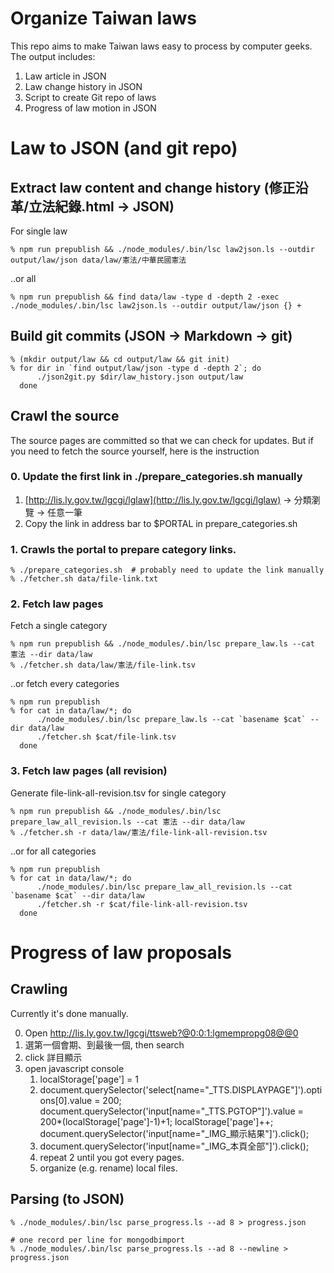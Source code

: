 Organize Taiwan laws
====================

This repo aims to make Taiwan laws easy to process by computer geeks.  The output includes:

1. Law article in JSON
2. Law change history in JSON
3. Script to create Git repo of laws
4. Progress of law motion in JSON

# Law to JSON (and git repo)

## Extract law content and change history (修正沿革/立法紀錄.html -> JSON)

For single law

    % npm run prepublish && ./node_modules/.bin/lsc law2json.ls --outdir output/law/json data/law/憲法/中華民國憲法

..or all

    % npm run prepublish && find data/law -type d -depth 2 -exec ./node_modules/.bin/lsc law2json.ls --outdir output/law/json {} +

## Build git commits (JSON -> Markdown -> git)
    % (mkdir output/law && cd output/law && git init)
    % for dir in `find output/law/json -type d -depth 2`; do
          ./json2git.py $dir/law_history.json output/law
      done

## Crawl the source

The source pages are committed so that we can check for updates.  But if you
need to fetch the source yourself, here is the instruction

### 0. Update the first link in ./prepare_categories.sh manually
1. [http://lis.ly.gov.tw/lgcgi/lglaw](http://lis.ly.gov.tw/lgcgi/lglaw) -> 分類瀏覽 -> 任意一筆
2. Copy the link in address bar to $PORTAL in prepare_categories.sh

### 1. Crawls the portal to prepare category links.
    % ./prepare_categories.sh  # probably need to update the link manually
    % ./fetcher.sh data/file-link.txt

### 2. Fetch law pages

Fetch a single category

    % npm run prepublish && ./node_modules/.bin/lsc prepare_law.ls --cat 憲法 --dir data/law
    % ./fetcher.sh data/law/憲法/file-link.tsv

..or fetch every categories

    % npm run prepublish
    % for cat in data/law/*; do
          ./node_modules/.bin/lsc prepare_law.ls --cat `basename $cat` --dir data/law
          ./fetcher.sh $cat/file-link.tsv
      done

### 3. Fetch law pages (all revision)

Generate file-link-all-revision.tsv for single category

    % npm run prepublish && ./node_modules/.bin/lsc prepare_law_all_revision.ls --cat 憲法 --dir data/law
    % ./fetcher.sh -r data/law/憲法/file-link-all-revision.tsv

..or for all categories

    % npm run prepublish
    % for cat in data/law/*; do
          ./node_modules/.bin/lsc prepare_law_all_revision.ls --cat `basename $cat` --dir data/law
          ./fetcher.sh -r $cat/file-link-all-revision.tsv
      done

# Progress of law proposals

## Crawling

Currently it's done manually.

0. Open http://lis.ly.gov.tw/lgcgi/ttsweb?@0:0:1:lgmempropg08@@0
1. 選第一個會期、到最後一個, then search
2. click 詳目顯示
3. open javascript console
    1. localStorage['page'] = 1
    2. document.querySelector('select[name="_TTS.DISPLAYPAGE"]').options[0].value = 200; document.querySelector('input[name="_TTS.PGTOP"]').value = 200*(localStorage['page']-1)+1; localStorage['page']++; document.querySelector('input[name="_IMG_顯示結果"]').click();
    3. document.querySelector('input[name="_IMG_本頁全部"]').click();
    4. repeat 2 until you got every pages.
    5. organize (e.g. rename) local files.

## Parsing (to JSON)

    % ./node_modules/.bin/lsc parse_progress.ls --ad 8 > progress.json

    # one record per line for mongodbimport
    % ./node_modules/.bin/lsc parse_progress.ls --ad 8 --newline > progress.json
